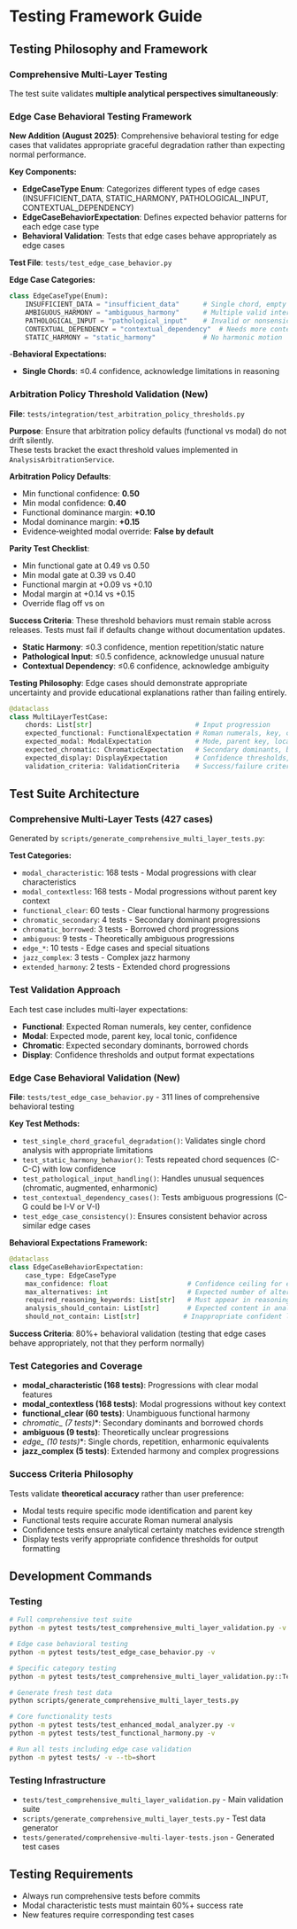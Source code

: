 # Testing Framework Guide

## Testing Philosophy and Framework

### Comprehensive Multi-Layer Testing
The test suite validates **multiple analytical perspectives simultaneously**:

### Edge Case Behavioral Testing Framework
**New Addition (August 2025)**: Comprehensive behavioral testing for edge cases that validates appropriate graceful degradation rather than expecting normal performance.

**Key Components:**
- **EdgeCaseType Enum**: Categorizes different types of edge cases (INSUFFICIENT_DATA, STATIC_HARMONY, PATHOLOGICAL_INPUT, CONTEXTUAL_DEPENDENCY)
- **EdgeCaseBehaviorExpectation**: Defines expected behavior patterns for each edge case type
- **Behavioral Validation**: Tests that edge cases behave appropriately as edge cases

**Test File**: `tests/test_edge_case_behavior.py`

**Edge Case Categories:**
```python
class EdgeCaseType(Enum):
    INSUFFICIENT_DATA = "insufficient_data"      # Single chord, empty
    AMBIGUOUS_HARMONY = "ambiguous_harmony"      # Multiple valid interpretations
    PATHOLOGICAL_INPUT = "pathological_input"    # Invalid or nonsensical
    CONTEXTUAL_DEPENDENCY = "contextual_dependency"  # Needs more context
    STATIC_HARMONY = "static_harmony"            # No harmonic motion
```

-**Behavioral Expectations:**
- **Single Chords**: ≤0.4 confidence, acknowledge limitations in reasoning

### Arbitration Policy Threshold Validation (New)

**File**: `tests/integration/test_arbitration_policy_thresholds.py`

**Purpose**: Ensure that arbitration policy defaults (functional vs modal) do not drift silently.  
These tests bracket the exact threshold values implemented in `AnalysisArbitrationService`.

**Arbitration Policy Defaults**:
- Min functional confidence: **0.50**
- Min modal confidence: **0.40**
- Functional dominance margin: **+0.10**
- Modal dominance margin: **+0.15**
- Evidence‑weighted modal override: **False by default**

**Parity Test Checklist**:
- Min functional gate at 0.49 vs 0.50
- Min modal gate at 0.39 vs 0.40
- Functional margin at +0.09 vs +0.10
- Modal margin at +0.14 vs +0.15
- Override flag off vs on

**Success Criteria**: These threshold behaviors must remain stable across releases. Tests must fail if defaults change without documentation updates.
- **Static Harmony**: ≤0.3 confidence, mention repetition/static nature
- **Pathological Input**: ≤0.5 confidence, acknowledge unusual nature
- **Contextual Dependency**: ≤0.6 confidence, acknowledge ambiguity

**Testing Philosophy**: Edge cases should demonstrate appropriate uncertainty and provide educational explanations rather than failing entirely.

```python
@dataclass
class MultiLayerTestCase:
    chords: List[str]                          # Input progression
    expected_functional: FunctionalExpectation # Roman numerals, key, confidence
    expected_modal: ModalExpectation           # Mode, parent key, local tonic
    expected_chromatic: ChromaticExpectation   # Secondary dominants, borrowed chords
    expected_display: DisplayExpectation       # Confidence thresholds, output expectations
    validation_criteria: ValidationCriteria    # Success/failure criteria
```

## Test Suite Architecture

### Comprehensive Multi-Layer Tests (427 cases)
Generated by `scripts/generate_comprehensive_multi_layer_tests.py`:

**Test Categories:**
- `modal_characteristic`: 168 tests - Modal progressions with clear characteristics
- `modal_contextless`: 168 tests - Modal progressions without parent key context
- `functional_clear`: 60 tests - Clear functional harmony progressions
- `chromatic_secondary`: 4 tests - Secondary dominant progressions
- `chromatic_borrowed`: 3 tests - Borrowed chord progressions
- `ambiguous`: 9 tests - Theoretically ambiguous progressions
- `edge_*`: 10 tests - Edge cases and special situations
- `jazz_complex`: 3 tests - Complex jazz harmony
- `extended_harmony`: 2 tests - Extended chord progressions

### Test Validation Approach
Each test case includes multi-layer expectations:
- **Functional**: Expected Roman numerals, key center, confidence
- **Modal**: Expected mode, parent key, local tonic, confidence
- **Chromatic**: Expected secondary dominants, borrowed chords
- **Display**: Confidence thresholds and output format expectations

### Edge Case Behavioral Validation (New)
**File**: `tests/test_edge_case_behavior.py` - 311 lines of comprehensive behavioral testing

**Key Test Methods:**
- `test_single_chord_graceful_degradation()`: Validates single chord analysis with appropriate limitations
- `test_static_harmony_behavior()`: Tests repeated chord sequences (C-C-C) with low confidence
- `test_pathological_input_handling()`: Handles unusual sequences (chromatic, augmented, enharmonic)
- `test_contextual_dependency_cases()`: Tests ambiguous progressions (C-G could be I-V or V-I)
- `test_edge_case_consistency()`: Ensures consistent behavior across similar edge cases

**Behavioral Expectations Framework:**
```python
@dataclass
class EdgeCaseBehaviorExpectation:
    case_type: EdgeCaseType
    max_confidence: float                    # Confidence ceiling for edge cases
    max_alternatives: int                    # Expected number of alternatives
    required_reasoning_keywords: List[str]   # Must appear in reasoning
    analysis_should_contain: List[str]       # Expected content in analysis
    should_not_contain: List[str]           # Inappropriate confident language
```

**Success Criteria**: 80%+ behavioral validation (testing that edge cases behave appropriately, not that they perform normally)

### Test Categories and Coverage
- **modal_characteristic (168 tests)**: Progressions with clear modal features
- **modal_contextless (168 tests)**: Modal progressions without key context
- **functional_clear (60 tests)**: Unambiguous functional harmony
- **chromatic_* (7 tests)**: Secondary dominants and borrowed chords
- **ambiguous (9 tests)**: Theoretically unclear progressions
- **edge_* (10 tests)**: Single chords, repetition, enharmonic equivalents
- **jazz_complex (5 tests)**: Extended harmony and complex progressions

### Success Criteria Philosophy
Tests validate **theoretical accuracy** rather than user preference:
- Modal tests require specific mode identification and parent key
- Functional tests require accurate Roman numeral analysis
- Confidence tests ensure analytical certainty matches evidence strength
- Display tests verify appropriate confidence thresholds for output formatting

## Development Commands

### Testing
```bash
# Full comprehensive test suite
python -m pytest tests/test_comprehensive_multi_layer_validation.py -v

# Edge case behavioral testing
python -m pytest tests/test_edge_case_behavior.py -v

# Specific category testing
python -m pytest tests/test_comprehensive_multi_layer_validation.py::TestComprehensiveMultiLayerValidation::test_modal_characteristic_cases -v

# Generate fresh test data
python scripts/generate_comprehensive_multi_layer_tests.py

# Core functionality tests
python -m pytest tests/test_enhanced_modal_analyzer.py -v
python -m pytest tests/test_functional_harmony.py -v

# Run all tests including edge case validation
python -m pytest tests/ -v --tb=short
```

### Testing Infrastructure
- `tests/test_comprehensive_multi_layer_validation.py` - Main validation suite
- `scripts/generate_comprehensive_multi_layer_tests.py` - Test data generator
- `tests/generated/comprehensive-multi-layer-tests.json` - Generated test cases

## Testing Requirements
- Always run comprehensive tests before commits
- Modal characteristic tests must maintain 60%+ success rate
- New features require corresponding test cases
